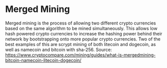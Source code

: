 # Merged Mining

Merged mining is the process of allowing two different crypto currencies
based on the same algorithm to be mined simultaneously. This allows low
hash powered crypto currencies to increase the hashing power behind their
network by bootstrapping onto more popular crypto currencies. Two of the
best examples of this are scrypt mining of both litecoin and dogecoin, as well
as namecoin and bitcoin with sha-256.
Source: https://www.cryptocompare.com/mining/guides/what-is-mergedmining-bitcoin-namecoin-litecoin-dogecoin/

